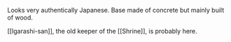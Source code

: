 Looks very authentically Japanese. Base made of concrete but mainly built of wood.

[[Igarashi-san]], the old keeper of the [[Shrine]], is probably here.